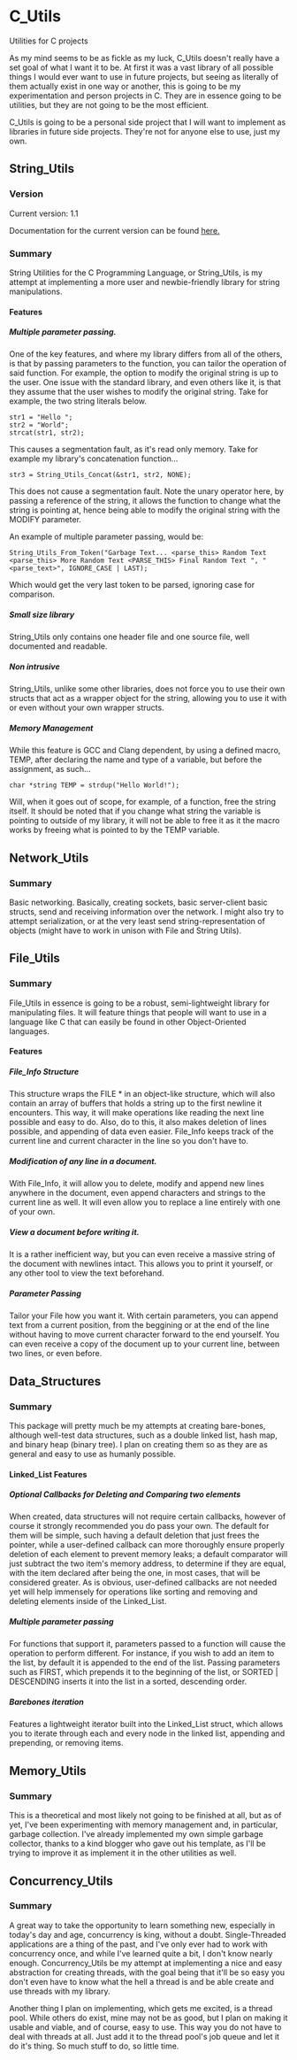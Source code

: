 # C_Utils
Utilities for C projects

As my mind seems to be as fickle as my luck, C_Utils doesn't really have a set goal of what I want it to be. At first it was a vast library of all possible things I would ever want to use in future projects, but seeing as literally of them actually exist in one way or another, this is going to be my experimentation and person projects in C. They are in essence going to be utilities, but they are not going to be the most efficient. 

C_Utils is going to be a personal side project that I will want to implement as libraries in future side projects. They're not for anyone else to use, just my own.

## String_Utils

### Version

Current version: 1.1

Documentation for the current version can be found [here.](http://theif519.github.io/String_Utils_Documentation/)

### Summary

String Utilities for the C Programming Language, or String_Utils, is my attempt at implementing a more user and newbie-friendly library for string manipulations. 

#### Features

##### Multiple parameter passing.

One of the key features, and where my library differs from all of the others, is that by passing parameters to the function, you can tailor the operation of said function. For example, the option to modify the original string is up to the user. One issue with the standard library, and even others like it, is that they assume that the user wishes to modify the original string. Take for example, the two string literals below.

```
str1 = "Hello ";  
str2 = "World";
strcat(str1, str2);
```
This causes a segmentation fault, as it's read only memory. Take for example my library's concatenation function...

```
str3 = String_Utils_Concat(&str1, str2, NONE);
```
This does not cause a segmentation fault. Note the unary operator here, by passing a reference of the string, it allows the function to change what the string is pointing at, hence being able to modify the original string with the MODIFY parameter.

An example of multiple parameter passing, would be:

```
String_Utils_From_Token("Garbage Text... <parse_this> Random Text <parse_this> More Random Text <PARSE_THIS> Final Random Text ", "<parse_text>", IGNORE_CASE | LAST);
``` 

Which would get the very last token to be parsed, ignoring case for comparison. 

##### Small size library

String_Utils only contains one header file and one source file, well documented and readable.

##### Non intrusive

String_Utils, unlike some other libraries, does not force you to use their own structs that act as a wrapper object for the
string, allowing you to use it with or even without your own wrapper structs. 

##### Memory Management

While this feature is GCC and Clang dependent, by using a defined macro, TEMP, after declaring the name and type of a variable, but before the assignment, as such...

```
char *string TEMP = strdup("Hello World!");
```

Will, when it goes out of scope, for example, of a function, free the string itself. It should be noted that if you change what string the variable is pointing to outside of my library, it will not be able to free it as it the macro works by freeing what is pointed to by the TEMP variable.

## Network_Utils

### Summary

Basic networking. Basically, creating sockets, basic server-client basic structs, send and receiving information over the network. I might also try to attempt serialization, or at the very least send string-representation of objects (might have to work in unison with File and String Utils).

## File_Utils

### Summary

File_Utils in essence is going to be a robust, semi-lightweight library for manipulating files. It will feature things that people will want to use in a language like C that can easily be found in other Object-Oriented languages.

#### Features

##### File_Info Structure

This structure wraps the FILE * in an object-like structure, which will also contain an array of buffers that holds a string up to the first newline it encounters. This way, it will make operations like reading the next line possible and easy to do. Also, do to this, it also makes deletion of lines possible, and appending of data even easier. File_Info keeps track of the current line and current character in the line so you don't have to.

##### Modification of any line in a document.

With File_Info, it will allow you to delete, modify and append new lines anywhere in the document, even append characters and strings to the current line as well. It will even allow you to replace a line entirely with one of your own.

##### View a document before writing it.

It is a rather inefficient way, but you can even receive a massive string of the document with newlines intact. This allows you to print it yourself, or any other tool to view the text beforehand.

##### Parameter Passing

Tailor your File how you want it. With certain parameters, you can append text from a current position, from the beggining or at the end of the line without having to move current character forward to the end yourself. You can even receive a copy of the document up to your current line, between two lines, or even before.

## Data_Structures

### Summary

This package will pretty much be my attempts at creating bare-bones, although well-test data structures, such as a double linked list, hash map, and binary heap (binary tree). I plan on creating them so as they are as general and easy to use as humanly possible.

#### Linked_List Features

##### Optional Callbacks for Deleting and Comparing two elements

When created, data structures will not require certain callbacks, however of course it strongly recommended you do pass your own. The default for them will be simple, such having a default deletion that just frees the pointer, while a user-defined callback can more thoroughly ensure properly deletion of each element to prevent memory leaks; a default comparator will just subtract the two item's memory address, to determine if they are equal, with the item declared after being the one, in most cases, that will be considered greater. As is obvious, user-defined callbacks are not needed yet will help immensely for operations like sorting and removing and deleting elements inside of the Linked_List.

##### Multiple parameter passing

For functions that support it, parameters passed to a function will cause the operation to perform different. For instance, if you wish to add an item to the list, by default it is appended to the end of the list. Passing parameters such as FIRST, which prepends it to the beginning of the list, or SORTED | DESCENDING inserts it into the list in a sorted, descending order.

##### Barebones iteration

Features a lightweight iterator built into the Linked_List struct, which allows you to iterate through each and every node in the linked list, appending and prepending, or removing items.

## Memory_Utils

### Summary

This is a theoretical and most likely not going to be finished at all, but as of yet, I've been experimenting with memory management and, in particular, garbage collection. I've already implemented my own simple garbage collector, thanks to a kind blogger who gave out his template, as I'll be trying to improve it as implement it in the other utilities as well.

## Concurrency_Utils

### Summary

A great way to take the opportunity to learn something new, especially in today's day and age, concurrency is king, without a doubt. Single-Threaded applications are a thing of the past, and I've only ever had to work with concurrency once, and while I've learned quite a bit, I don't know nearly enough. Concurrency_Utils be my attempt at implementing a nice and easy abstraction for creating threads, with the goal being that it'll be so easy you don't even have to know what the hell a thread is and be able create and use threads with my library.

Another thing I plan on implementing, which gets me excited, is a thread pool. While others do exist, mine may not be as good, but I plan on making it usable and viable, and of course, easy to use. This way you do not have to deal with threads at all. Just add it to the thread pool's job queue and let it do it's thing. So much stuff to do, so little time.
